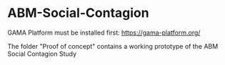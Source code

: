 # ABM-Social-Contagion

GAMA Platform must be installed first: https://gama-platform.org/

The folder "Proof of concept" contains a working prototype of the ABM Social Contagion Study
